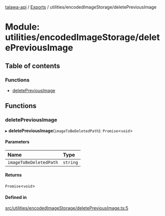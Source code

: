 [talawa-api](../README.md) / [Exports](../modules.md) / utilities/encodedImageStorage/deletePreviousImage

# Module: utilities/encodedImageStorage/deletePreviousImage

## Table of contents

### Functions

- [deletePreviousImage](utilities_encodedImageStorage_deletePreviousImage.md#deletepreviousimage)

## Functions

### deletePreviousImage

▸ **deletePreviousImage**(`imageToBeDeletedPath`): `Promise`<`void`\>

#### Parameters

| Name | Type |
| :------ | :------ |
| `imageToBeDeletedPath` | `string` |

#### Returns

`Promise`<`void`\>

#### Defined in

[src/utilities/encodedImageStorage/deletePreviousImage.ts:5](https://github.com/Nitya-Pasrija/talawa-api/blob/d3a6af9/src/utilities/encodedImageStorage/deletePreviousImage.ts#L5)
